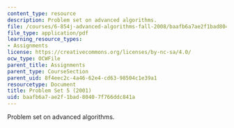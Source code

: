 ```yaml
---
content_type: resource
description: Problem set on advanced algorithms.
file: /courses/6-854j-advanced-algorithms-fall-2008/baafb6a7ae2f1bad80407f766ddc841a_homework5.pdf
file_type: application/pdf
learning_resource_types:
- Assignments
license: https://creativecommons.org/licenses/by-nc-sa/4.0/
ocw_type: OCWFile
parent_title: Assignments
parent_type: CourseSection
parent_uid: 8f4eec2c-4a46-62e4-cd63-98504c1e39a1
resourcetype: Document
title: Problem Set 5 (2001)
uid: baafb6a7-ae2f-1bad-8040-7f766ddc841a
---
```

Problem set on advanced algorithms.